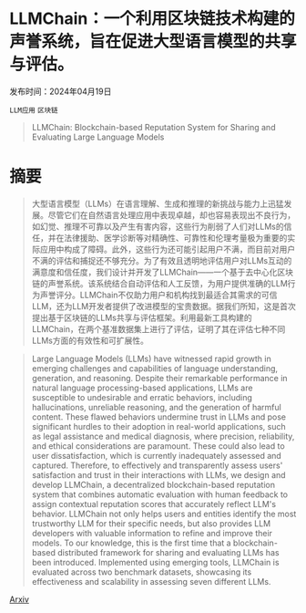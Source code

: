 # LLMChain：一个利用区块链技术构建的声誉系统，旨在促进大型语言模型的共享与评估。

发布时间：2024年04月19日

`LLM应用` `区块链`

> LLMChain: Blockchain-based Reputation System for Sharing and Evaluating Large Language Models

# 摘要

> 大型语言模型（LLMs）在语言理解、生成和推理的新挑战与能力上迅猛发展。尽管它们在自然语言处理应用中表现卓越，却也容易表现出不良行为，如幻觉、推理不可靠以及产生有害内容，这些行为削弱了人们对LLMs的信任，并在法律援助、医学诊断等对精确性、可靠性和伦理考量极为重要的实际应用中构成了障碍。此外，这些行为还可能引起用户不满，而目前对用户不满的评估和捕捉还不够充分。为了有效且透明地评估用户对LLMs互动的满意度和信任度，我们设计并开发了LLMChain——一个基于去中心化区块链的声誉系统。该系统结合自动评估和人工反馈，为用户提供准确的LLM行为声誉评分。LLMChain不仅助力用户和机构找到最适合其需求的可信LLM，还为LLM开发者提供了改进模型的宝贵数据。据我们所知，这是首次提出基于区块链的LLMs共享与评估框架。利用最新工具构建的LLMChain，在两个基准数据集上进行了评估，证明了其在评估七种不同LLMs方面的有效性和可扩展性。

> Large Language Models (LLMs) have witnessed rapid growth in emerging challenges and capabilities of language understanding, generation, and reasoning. Despite their remarkable performance in natural language processing-based applications, LLMs are susceptible to undesirable and erratic behaviors, including hallucinations, unreliable reasoning, and the generation of harmful content. These flawed behaviors undermine trust in LLMs and pose significant hurdles to their adoption in real-world applications, such as legal assistance and medical diagnosis, where precision, reliability, and ethical considerations are paramount. These could also lead to user dissatisfaction, which is currently inadequately assessed and captured. Therefore, to effectively and transparently assess users' satisfaction and trust in their interactions with LLMs, we design and develop LLMChain, a decentralized blockchain-based reputation system that combines automatic evaluation with human feedback to assign contextual reputation scores that accurately reflect LLM's behavior. LLMChain not only helps users and entities identify the most trustworthy LLM for their specific needs, but also provides LLM developers with valuable information to refine and improve their models. To our knowledge, this is the first time that a blockchain-based distributed framework for sharing and evaluating LLMs has been introduced. Implemented using emerging tools, LLMChain is evaluated across two benchmark datasets, showcasing its effectiveness and scalability in assessing seven different LLMs.

[Arxiv](https://arxiv.org/abs/2404.13236)